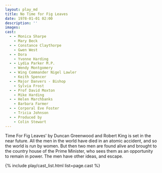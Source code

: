 ```yaml
---
layout: play_md
title: No Time for Fig Leaves
date: 1978-01-01 02:00
description: ''
images:
cast:
  - - Monica Sharpe
    - Mary Beck
  - - Constance Claythorpe
    - Gwen West
  - - Dora
    - Yvonne Harding
  - - Lydia Parker M.P.
    - Wendy Montgomery
  - - Wing Commander Nigel Lawler
    - Keith Spencer
  - - Major Danvers - Bishop
    - Sylvia Frost
  - - Prof David Moxton
    - Mike Harding
  - - Helen Marchbanks
    - Barbara Farmer
  - - Corporal Eve Foster
    - Tricia Johnson
  - - Produced by
    - Colin Stewart
---
```


Time For Fig Leaves' by Duncan Greenwood and Robert King is set in the near future. All the men in the world have died in an atomic accident, and so the world is run by women. But then two men are found alive and brought to the country house of the Prime Minister, who sees them as an opportunity to remain in power. The men have other ideas, and escape.

{% include play/cast_list.html list=page.cast %}
